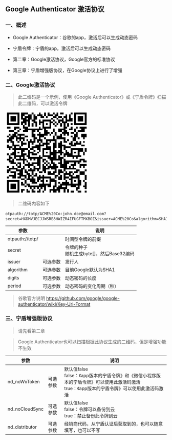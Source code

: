 ## Google Authenticator 激活协议

### 一、概述

- Google Authenticator：谷歌的app，激活后可以生成动态密码
- 宁盾令牌：宁盾的app，激活后可以生成动态密码

- 第二章：Google激活协议，Google官方的标准协议
- 第三章：宁盾增强版协议，在Google协议上进行了增强

### 二、Google激活协议

> 此二维码是一个示例，使用《Google Authenticator》或《宁盾令牌》扫描此二维码，可以激活令牌

![Google](Google.png)

> 二维码内容如下

```
otpauth://totp/ACME%20Co:john.doe@email.com?secret=HXDMVJECJJWSRB3HWIZR4IFUGFTMXBOZ&issuer=ACME%20Co&algorithm=SHA1&digits=6&period=30
```

| 参数            |          | 说明                                         |
| --------------- | -------- | -------------------------------------------- |
| otpauth://totp/ |          | 时间型令牌的前缀                             |
| secret          |          | 令牌的种子<br>随机生成byte[]，然后Base32编码 |
| issuer          | 可选参数 | 发行人                                       |
| algorithm       | 可选参数 | 目前Google默认为SHA1                         |
| digits          | 可选参数 | 动态密码的长度                               |
| period          | 可选参数 | 动态密码的变化周期（秒）                     |

> 谷歌官方说明 https://github.com/google/google-authenticator/wiki/Key-Uri-Format

### 三、宁盾增强版协议

> 请先看第二章

> Google Authenticator也可以扫描根据此协议生成的二维码，但是增强功能不生效

| 参数           |          | 说明                                                         |
| -------------- | -------- | ------------------------------------------------------------ |
| nd_noWxToken   | 可选参数 | 默认值false<br>false：《app版本的宁盾令牌》和《微信小程序版本的宁盾令牌》可以使用此激活码激活<br>true：《app版本的宁盾令牌》可以使用此激活码激活 |
| nd_noCloudSync | 可选参数 | 默认值false<br>false：令牌可以备份到云<br>true：禁止备份此令牌到云 |
| nd_distributor | 可选参数 | 经销商代码，从宁盾认证后获取到的，也可以随意填写，也可以不写 |

